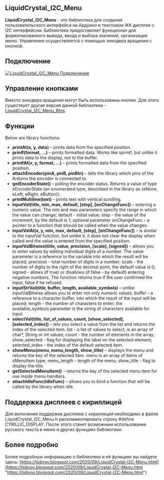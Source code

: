 ## LiquidCrystal_I2C_Menu
**LiquidCrystal_I2C_Menu** - это библиотека для создания пользовательского интерфейса на Ардуино и текстовом ЖК дисплее с I2C интерфейсом. Библиотека предоставляет функционал для форматированного вывода, ввода и выбора значений, организации меню. Управление осуществляется с помощью энкодера вращения с кнопкой.

## Подключение
[![LiquidCrystal_I2C_Menu Подключение](https://github.com/VladimirTsibrov/LiquidCrystal_I2C_Menu/raw/master/wiring/LiquidCrystal_I2C_Menu%20wiring.png "LiquidCrystal_I2C_Menu Подключение")](https://github.com/VladimirTsibrov/LiquidCrystal_I2C_Menu/raw/master/wiring/LiquidCrystal_I2C_Menu%20wiring.png "LiquidCrystal_I2C_Menu Подключение")

## Управление кнопками
Вместо энкодера вращения могут быть использованы кнопки. Для этого существует другая версия данной библиотеки - [LiquidCrystal_I2C_Menu_Btns](https://github.com/VladimirTsibrov/LiquidCrystal_I2C_Menu_Btns "LiquidCrystal_I2C_Menu_Btns")

## Функции

Below are library functions:

- **printAt(x, y, data)** – prints data from the specified position.
- **printf(format, …)** – prints formatted data. Works like sprintf, but unlike it prints data to the display, not to the buffer.
- **printfAt(x, y, format, …)** – prints formatted data from the specified position.
- **attachEncoder(pinA, pinB, pinBtn)** – tells the library which pins of the Arduino the encoder is connected to.
- **getEncoderState()** – polling the encoder status. Returns a value of type eEncoderState (an enumerated type, described in the library as {eNone, eLeft, eRight, eButton}).
- **printMultiline(text)** – prints text with vertical scrolling.
- **inputVal(title, min, max, default, [step], [onChangeFunc])** – entering a numeric value. The min and max parameters specify the range in which the value can change; default - initial value; step - the value of the increment, by the default is 1; optional parameter onChangeFunc - a pointer to a function that should be called when the value changes.
- **inputValAt(x, y, min, max, default, [step], [onChangeFunc])** – is similar to the inputVal function, but unlike it, it does not clear the display when called and the value is entered from the specified position.
- **inputValBitwise(title, value, precision, [scale], [signed])** – allows you to enter values by editing individual digits of a number. The value parameter is a reference to the variable into which the result will be placed; precision - total number of digits in a number; scale - the number of digits to the right of the decimal point, the default value is 0; signed - allows (if true) or disallows (if false - by default) entering negative numbers. The function returns true if the user confirmed the input, false if he refused.
- **inputStrVal(title, buffer, length, available_symbols)** – unlike inputValBitwise allows you to enter not only numeric values. buffer - a reference to a character buffer, into which the result of the input will be placed; length - the number of characters to enter; the available_symbols parameter is the string of characters available for input.
- **selectVal(title, list_of_values, count, [show_selected], [selected_index])** – lets you select a value from the list and returns the index of the selected item. list - a list of values to select, is an array of char*, String or int values; count - the number of elements in the array; show_selected - flag for displaying the label on the selected element; selected_index - the index of the default selected item.
- **showMenu(menu, menu_length, show_title)** – displays the menu and returns the key of the selected item. menu is an array of items of sMenuItem type; menu_length - length of the menu; show_title - flag to display the title.
- **getSelectedMenuItem()** – returns the key of the selected menu item for use inside menu-handlers.
- **attachIdleFunc(IdleFunc)** – allows you to bind a function that will be called by the library when idle.


## Поддержка дисплеев с кириллицей
Для включения поддержки дисплеев с кириллицей необходимо в файле LiquidCrystal_I2C_Menu.h раскомментировать строку #define CYRILLIC_DISPLAY. После этого станет возможным использование русского текста в меню и других функциях библиотеки.


## Более подробно
Более подробную информацию о библиотеке и её функциях вы найдете здесь: [https://tsibrov.blogspot.com/2020/09/LiquidCrystal-I2C-Menu.html](https://tsibrov.blogspot.com/2020/09/LiquidCrystal-I2C-Menu.html "https://tsibrov.blogspot.com/2020/09/LiquidCrystal-I2C-Menu.html")
